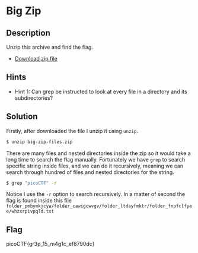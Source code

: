 # Big Zip

## Description

Unzip this archive and find the flag.

- [Download zip file](https://artifacts.picoctf.net/c/505/big-zip-files.zip)

## Hints

- Hint 1: Can grep be instructed to look at every file in a directory and its subdirectories?

## Solution

Firstly, after downloaded the file I unzip it using `unzip`.

```bash
$ unzip big-zip-files.zip
```

There are many files and nested directories inside the zip so it would take a long time to search the flag manually. Fortunately we have `grep` to search specific string inside files, and we can do it recursively, meaning we can search through hundred of files and nested directories for the string.

```bash
$ grep "picoCTF" -r
```

Notice I use the `-r` option to search recursively. In a matter of second the flag is found inside this file `folder_pmbymkjcya/folder_cawigcwvgv/folder_ltdayfmktr/folder_fnpfclfyee/whzxrpivpqld.txt`

## Flag

picoCTF{gr3p_15_m4g1c_ef8790dc}

